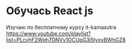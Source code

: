 # Обучась React js
Изучаю по бесплатному курсу it-kamasutra 
https://www.youtube.com/playlist?list=PLcvhF2Wqh7DNVy1OCUpG3i5lyxyBWhGZ8
